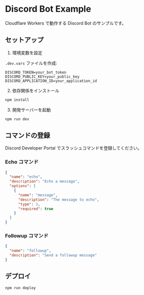 # Discord Bot Example

Cloudflare Workers で動作する Discord Bot のサンプルです。

## セットアップ

1. 環境変数を設定

`.dev.vars` ファイルを作成:

```
DISCORD_TOKEN=your_bot_token
DISCORD_PUBLIC_KEY=your_public_key  
DISCORD_APPLICATION_ID=your_application_id
```

2. 依存関係をインストール

```bash
npm install
```

3. 開発サーバーを起動

```bash
npm run dev
```

## コマンドの登録

Discord Developer Portal でスラッシュコマンドを登録してください。

### Echo コマンド

```json
{
  "name": "echo",
  "description": "Echo a message",
  "options": [
    {
      "name": "message",
      "description": "The message to echo",
      "type": 3,
      "required": true
    }
  ]
}
```

### Followup コマンド

```json
{
  "name": "followup",
  "description": "Send a followup message"
}
```

## デプロイ

```bash
npm run deploy
```